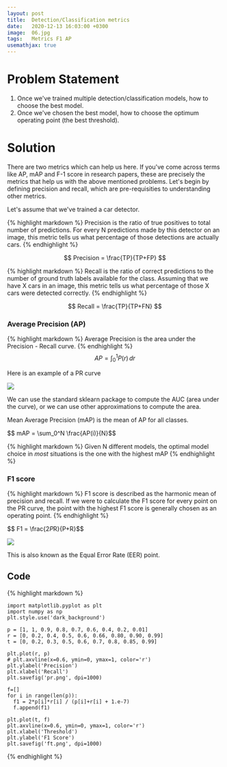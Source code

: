 ```yaml
---
layout: post
title:  Detection/Classification metrics
date:   2020-12-13 16:03:00 +0300
image:  06.jpg
tags:   Metrics F1 AP
usemathjax: true
---
```


# Problem Statement

 1. Once we've trained multiple detection/classification models, how to choose the best model.
 2. Once we've chosen the best model, how to choose the optimum operating point (the best threshold).

# Solution

There are two metrics which can help us here. If you've come across terms like AP, mAP and F-1 score in research papers, 
these are precisely the metrics that help us with the above mentioned problems. Let's begin by defining precision and recall, 
which are pre-requisities to understanding other metrics.

Let's assume that we've trained a car detector.

{% highlight markdown %}
Precision is the ratio of true positives to total number of predictions. 
For every N predictions made by this detector on an image, 
this metric tells us what percentage of those detections are actually cars.
{% endhighlight %}

$$ Precision = \frac{TP}{TP+FP} $$

{% highlight markdown %}
Recall is the ratio of correct predictions to the number of ground truth 
labels available for the class. Assuming that we have X cars in an image, 
this metric tells us what percentage of those X cars were detected correctly.
{% endhighlight %}

$$ Recall = \frac{TP}{TP+FN} $$


### Average Precision (AP) 

{% highlight markdown %}
Average Precision is the area under the Precision - Recall curve.
{% endhighlight %}
$$ AP = \int_0^1 P(r) \,dr$$

Here is an example of a PR curve

![]({{site.baseurl}}/img/pr.png)

We can use the standard sklearn package to compute the AUC (area under the curve), 
or we can use other approximations to compute the area.

Mean Average Precision (mAP) is the mean of AP for all classes.

$$ mAP = \sum_0^N \frac{AP(i)}{N}\$$

{% highlight markdown %}
Given N different models, the optimal model choice in *most* situations 
is the one with the highest mAP
{% endhighlight %}

### F1 score

{% highlight markdown %}
F1 score is described as the harmonic mean of precision and recall. 
If we were to calculate the F1 score for every point on the PR curve, 
the point with the highest F1 score is generally chosen as an operating point.
{% endhighlight %}

$$ F1 = \frac{2*P*R}{P+R}\$$

![]({{site.baseurl}}/img/ft.png)

This is also known as the Equal Error Rate (EER) point.


## Code

{% highlight markdown %}
    
    import matplotlib.pyplot as plt
    import numpy as np
    plt.style.use('dark_background')
    
    p = [1, 1, 0.9, 0.8, 0.7, 0.6, 0.4, 0.2, 0.01]
    r = [0, 0.2, 0.4, 0.5, 0.6, 0.66, 0.80, 0.90, 0.99]
    t = [0, 0.2, 0.3, 0.5, 0.6, 0.7, 0.8, 0.85, 0.99]
    
    plt.plot(r, p)
    # plt.axvline(x=0.6, ymin=0, ymax=1, color='r')
    plt.ylabel('Precision')
    plt.xlabel('Recall')
    plt.savefig('pr.png', dpi=1000)
    
    f=[]
    for i in range(len(p)):
      f1 = 2*p[i]*r[i] / (p[i]+r[i] + 1.e-7)
      f.append(f1)
    
    plt.plot(t, f)
    plt.axvline(x=0.6, ymin=0, ymax=1, color='r')
    plt.xlabel('Threshold')
    plt.ylabel('F1 Score')
    plt.savefig('ft.png', dpi=1000)
{% endhighlight %}
